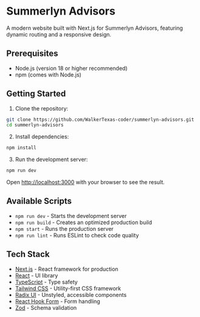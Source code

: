 # Summerlyn Advisors

A modern website built with Next.js for Summerlyn Advisors, featuring dynamic routing and a responsive design.

## Prerequisites

- Node.js (version 18 or higher recommended)
- npm (comes with Node.js)

## Getting Started

1. Clone the repository:
```bash
git clone https://github.com/WalkerTexas-coder/summerlyn-advisors.git
cd summerlyn-advisors
```

2. Install dependencies:
```bash
npm install
```

3. Run the development server:
```bash
npm run dev
```

Open [http://localhost:3000](http://localhost:3000) with your browser to see the result.

## Available Scripts

- `npm run dev` - Starts the development server
- `npm run build` - Creates an optimized production build
- `npm start` - Runs the production server
- `npm run lint` - Runs ESLint to check code quality

## Tech Stack

- [Next.js](https://nextjs.org/) - React framework for production
- [React](https://reactjs.org/) - UI library
- [TypeScript](https://www.typescriptlang.org/) - Type safety
- [Tailwind CSS](https://tailwindcss.com/) - Utility-first CSS framework
- [Radix UI](https://www.radix-ui.com/) - Unstyled, accessible components
- [React Hook Form](https://react-hook-form.com/) - Form handling
- [Zod](https://zod.dev/) - Schema validation

